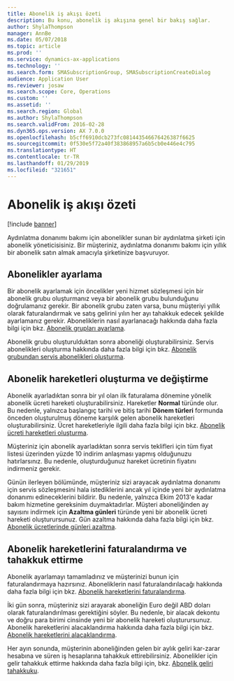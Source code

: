 ```yaml
---
title: Abonelik iş akışı özeti
description: Bu konu, abonelik iş akışına genel bir bakış sağlar.
author: ShylaThompson
manager: AnnBe
ms.date: 05/07/2018
ms.topic: article
ms.prod: ''
ms.service: dynamics-ax-applications
ms.technology: ''
ms.search.form: SMASubscriptionGroup, SMASubscriptionCreateDialog
audience: Application User
ms.reviewer: josaw
ms.search.scope: Core, Operations
ms.custom: ''
ms.assetid: ''
ms.search.region: Global
ms.author: ShylaThompson
ms.search.validFrom: 2016-02-28
ms.dyn365.ops.version: AX 7.0.0
ms.openlocfilehash: b5cff6910dcb273fc081443546676426387f6625
ms.sourcegitcommit: 0f530e5f72a40f383868957a6b5cb0e446e4c795
ms.translationtype: HT
ms.contentlocale: tr-TR
ms.lasthandoff: 01/29/2019
ms.locfileid: "321651"
---
```

# <a name="subscription-workflow-overview"></a>Abonelik iş akışı özeti 

[!include [banner](../includes/banner.md)]


Aydınlatma donanımı bakımı için abonelikler sunan bir aydınlatma şirketi için abonelik yöneticisisiniz. Bir müşteriniz, aydınlatma donanımı bakımı için yıllık bir abonelik satın almak amacıyla şirketinize başvuruyor.

## <a name="setting-up-subscriptions"></a>Abonelikler ayarlama

Bir abonelik ayarlamak için öncelikler yeni hizmet sözleşmesi için bir abonelik grubu oluşturmanız veya bir abonelik grubu bulunduğunu doğrulamanız gerekir. Bir abonelik grubu zaten varsa, bunu müşteriyi yıllık olarak faturalandırmak ve satış gelirini yılın her ayı tahakkuk edecek şekilde ayarlamanız gerekir. Aboneliklerin nasıl ayarlanacağı hakkında daha fazla bilgi için bkz. [Abonelik grupları ayarlama](set-up-subscription-groups.md).

Abonelik grubu oluşturulduktan sonra aboneliği oluşturabilirsiniz. Servis abonelikleri oluşturma hakkında daha fazla bilgi için bkz. [Abonelik grubundan servis abonelikleri oluşturma](create-service-subscriptions-from-subscription-group.md).

## <a name="create-and-modify-subscription-transactions"></a>Abonelik hareketleri oluşturma ve değiştirme

Abonelik ayarladıktan sonra bir yıl olan ilk faturalama dönemine yönelik abonelik ücreti hareketi oluşturabilirsiniz. Hareketler **Normal** türünde olur. Bu nedenle, yalnızca başlangıç tarihi ve bitiş tarihi **Dönem türleri** formunda önceden oluşturulmuş döneme karşılık gelen abonelik hareketleri oluşturabilirsiniz. Ücret hareketleriyle ilgili daha fazla bilgi için bkz. [Abonelik ücreti hareketleri oluşturma](create-subscription-fee-transactions.md).

Müşteriniz için abonelik ayarladıktan sonra servis teklifleri için tüm fiyat listesi üzerinden yüzde 10 indirim anlaşması yapmış olduğunuzu hatırlarsınız. Bu nedenle, oluşturduğunuz hareket ücretinin fiyatını indirmeniz gerekir.

Günün ilerleyen bölümünde, müşteriniz sizi arayacak aydınlatma donanımı için servis sözleşmesini hala istediklerini ancak yıl içinde yeni bir aydınlatma donanımı edineceklerini bildirir. Bu nedenle, yalnızca Ekim 2013'e kadar bakım hizmetine gereksinim duymaktadırlar. Müşteri aboneliğinden ay sayısını indirmek için **Azaltma günleri** türünde yeni bir abonelik ücreti hareketi oluşturursunuz. Gün azaltma hakkında daha fazla bilgi için bkz. [Abonelik ücretlerinde günleri azaltma](reduce-the-days-on-subscription-fees.md).

## <a name="invoice-and-accrue-subscription-transactions"></a>Abonelik hareketlerini faturalandırma ve tahakkuk ettirme

Abonelik ayarlamayı tamamladınız ve müşterinizi bunun için faturalandırmaya hazırsınız. Aboneliklerin nasıl faturalandırılacağı hakkında daha fazla bilgi için bkz. [Abonelik hareketlerini faturalandırma](invoice-subscription-transactions.md).

İki gün sonra, müşteriniz sizi arayarak aboneliğin Euro değil ABD doları olarak faturalandırılması gerektiğini söyler. Bu nedenle, bir alacak dekontu ve doğru para birimi cinsinde yeni bir abonelik hareketi oluşturursunuz. Abonelik hareketlerini alacaklandırma hakkında daha fazla bilgi için bkz. [Abonelik hareketlerini alacaklandırma](credit-subscription-transactions.md).

Her ayın sonunda, müşterinin aboneliğinden gelen bir aylık geliri kar-zarar hesabına ve süren iş hesaplarına tahakkuk ettirebilirsiniz. Abonelikler için gelir tahakkuk ettirme hakkında daha fazla bilgi için, bkz. [Abonelik geliri tahakkuku](accrue-subscription-revenue.md).

  


